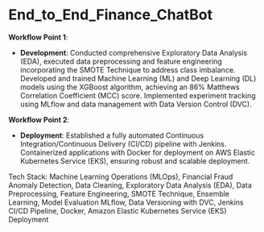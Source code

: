 # End_to_End_Finance_ChatBot

**Workflow Point 1**:
- **Development**: Conducted comprehensive Exploratory Data Analysis (EDA), executed data preprocessing and feature engineering incorporating the SMOTE Technique to address class imbalance. Developed and trained Machine Learning (ML) and Deep Learning (DL) models using the XGBoost algorithm, achieving an 86% Matthews Correlation Coefficient (MCC) score. Implemented experiment tracking using MLflow and data management with Data Version Control (DVC).

**Workflow Point 2**:
- **Deployment**: Established a fully automated Continuous Integration/Continuous Delivery (CI/CD) pipeline with Jenkins. Containerized applications with Docker for deployment on AWS Elastic Kubernetes Service (EKS), ensuring robust and scalable deployment.

Tech Stack: Machine Learning Operations (MLOps), Financial Fraud Anomaly Detection, Data Cleaning, Exploratory Data Analysis (EDA), Data Preprocessing, Feature Engineering, SMOTE Technique, Ensemble Learning, Model Evaluation MLflow, Data Versioning with DVC, Jenkins CI/CD Pipeline, Docker, Amazon Elastic Kubernetes Service (EKS) Deployment

